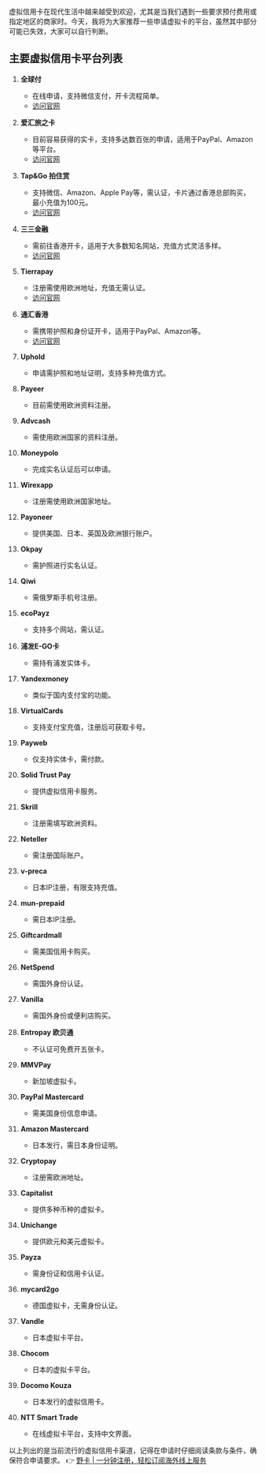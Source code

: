 虚拟信用卡在现代生活中越来越受到欢迎，尤其是当我们遇到一些要求预付费用或指定地区的商家时。今天，我将为大家推荐一些申请虚拟卡的平台，虽然其中部分可能已失效，大家可以自行判断。

## 主要虚拟信用卡平台列表

1. **全球付**
   - 在线申请，支持微信支付，开卡流程简单。
   - [访问官网](https://bit.ly/bewildcard)

2. **爱汇旅之卡**
   - 目前容易获得的实卡，支持多达数百张的申请，适用于PayPal、Amazon等平台。
   - [访问官网](https://bit.ly/bewildcard)

3. **Tap&Go 拍住赏**
   - 支持微信、Amazon、Apple Pay等，需认证，卡片通过香港总部购买，最小充值为100元。
   - [访问官网](https://bit.ly/bewildcard)

4. **三三金融**
   - 需前往香港开卡，适用于大多数知名网站，充值方式灵活多样。
   - [访问官网](https://bit.ly/bewildcard)

5. **Tierrapay**
   - 注册需使用欧洲地址，充值无需认证。
   - [访问官网](https://bit.ly/bewildcard)

6. **通汇香港**
   - 需携带护照和身份证开卡，适用于PayPal、Amazon等。
   - [访问官网](https://bit.ly/bewildcard)

7. **Uphold**
   - 申请需护照和地址证明，支持多种充值方式。

8. **Payeer**
   - 目前需使用欧洲资料注册。

9. **Advcash**
   - 需使用欧洲国家的资料注册。

10. **Moneypolo**
    - 完成实名认证后可以申请。

11. **Wirexapp**
    - 注册需使用欧洲国家地址。

12. **Payoneer**
    - 提供美国、日本、英国及欧洲银行账户。

13. **Okpay**
    - 需护照进行实名认证。

14. **Qiwi**
    - 需俄罗斯手机号注册。

15. **ecoPayz**
    - 支持多个网站，需认证。

16. **浦发E-GO卡**
    - 需持有浦发实体卡。

17. **Yandexmoney**
    - 类似于国内支付宝的功能。

18. **VirtualCards**
    - 支持支付宝充值，注册后可获取卡号。

19. **Payweb**
    - 仅支持实体卡，需付款。

20. **Solid Trust Pay**
    - 提供虚拟信用卡服务。

21. **Skrill**
    - 注册需填写欧洲资料。

22. **Neteller**
    - 需注册国际账户。

23. **v-preca**
    - 日本IP注册，有限支持充值。

24. **mun-prepaid**
    - 需日本IP注册。

25. **Giftcardmall**
    - 需美国信用卡购买。

26. **NetSpend**
    - 需国外身份认证。

27. **Vanilla**
    - 需国外身份或便利店购买。

28. **Entropay 欧贝通**
    - 不认证可免费开五张卡。

29. **MMVPay**
    - 新加坡虚拟卡。

30. **PayPal Mastercard**
    - 需美国身份信息申请。

31. **Amazon Mastercard**
    - 日本发行，需日本身份证明。

32. **Cryptopay**
    - 注册需欧洲地址。

33. **Capitalist**
    - 提供多种币种的虚拟卡。

34. **Unichange**
    - 提供欧元和美元虚拟卡。

35. **Payza**
    - 需身份证和信用卡认证。

36. **mycard2go**
    - 德国虚拟卡，无需身份认证。

37. **Vandle**
    - 日本虚拟卡平台。

38. **Chocom**
    - 日本的虚拟卡平台。

39. **Docomo Kouza**
    - 日本发行的虚拟信用卡。

40. **NTT Smart Trade**
    - 在线虚拟卡平台，支持中文界面。

以上列出的是当前流行的虚拟信用卡渠道，记得在申请时仔细阅读条款与条件，确保符合申请要求。
👉 [野卡 | 一分钟注册，轻松订阅海外线上服务](https://bit.ly/bewildcard)